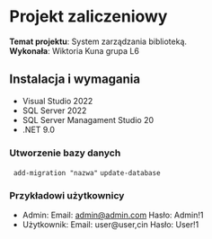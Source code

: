 # Projekt zaliczeniowy  
**Temat projektu**: System zarządzania biblioteką.  
**Wykonała**: Wiktoria Kuna grupa L6

## Instalacja i wymagania ##
- Visual Studio 2022
- SQL Server 2022
- SQL Server Managament Studio 20
- .NET 9.0
### Utworzenie bazy danych ###
` add-migration "nazwa"` 
` update-database `
### Przykładowi użytkownicy ###
- Admin:
  Email: admin@admin.com
  Hasło: Admin!1
- Użytkownik:
  Email: user@user,cin
  Hasło: User!1
